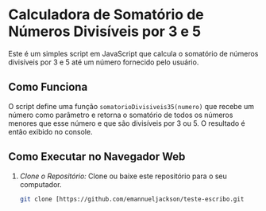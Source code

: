 # Calculadora de Somatório de Números Divisíveis por 3 e 5

Este é um simples script em JavaScript que calcula o somatório de números divisíveis por 3 e 5 até um número fornecido pelo usuário.

## Como Funciona

O script define uma função `somatorioDivisiveis35(numero)` que recebe um número como parâmetro e retorna o somatório de todos os números menores que esse número e que são divisíveis por 3 ou 5. O resultado é então exibido no console.

## Como Executar no Navegador Web

1. *Clone o Repositório:*
   Clone ou baixe este repositório para o seu computador.

   ```bash
   git clone [https://github.com/emannueljackson/teste-escribo.git
